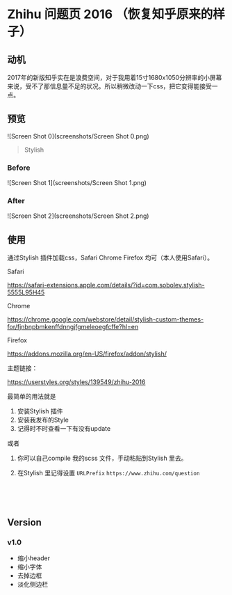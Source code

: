 # Zhihu 问题页 2016 （恢复知乎原来的样子）

## 动机

2017年的新版知乎实在是浪费空间，对于我用着15寸1680x1050分辨率的小屏幕来说，受不了那信息量不足的状况。所以稍微改动一下css，把它变得能接受一点。

## 预览

![Screen Shot 0](screenshots/Screen Shot 0.png)
> Stylish

### Before
![Screen Shot 1](screenshots/Screen Shot 1.png)

### After
![Screen Shot 2](screenshots/Screen Shot 2.png)

## 使用

通过Stylish 插件加载css，Safari Chrome Firefox 均可（本人使用Safari）。

Safari

https://safari-extensions.apple.com/details/?id=com.sobolev.stylish-5555L95H45

Chrome

https://chrome.google.com/webstore/detail/stylish-custom-themes-for/fjnbnpbmkenffdnngjfgmeleoegfcffe?hl=en

Firefox

https://addons.mozilla.org/en-US/firefox/addon/stylish/



主题链接：

https://userstyles.org/styles/139549/zhihu-2016



最简单的用法就是

1. 安装Stylish 插件
2. 安装我发布的Style
3. 记得时不时查看一下有没有update

或者

1. 你可以自己compile 我的scss 文件，手动粘贴到Stylish 里去。
2. 在Stylish 里记得设置 `URLPrefix`  `https://www.zhihu.com/question`

   ​

   ​

## Version

### v1.0

* 缩小header
* 缩小字体
* 去掉边框
* 淡化侧边栏

